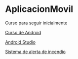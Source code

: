 # AplicacionMovil


Curso para seguir inicialmente 

[Curso de Android](https://www.youtube.com/playlist?list=PLyvsggKtwbLX06iMtXnRGX5lyjiiMaT2y)

[Android Studio](https://developer.android.com/studio)

[Sistema de alerta de incendio](https://snicc.azurewebsites.net/Busqueda/Resultado?engine=ince)




 
